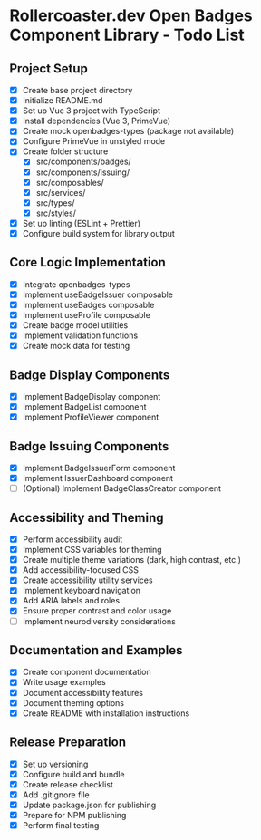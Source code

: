 # Rollercoaster.dev Open Badges Component Library - Todo List

## Project Setup
- [x] Create base project directory
- [x] Initialize README.md
- [x] Set up Vue 3 project with TypeScript
- [x] Install dependencies (Vue 3, PrimeVue)
- [x] Create mock openbadges-types (package not available)
- [x] Configure PrimeVue in unstyled mode
- [x] Create folder structure
  - [x] src/components/badges/
  - [x] src/components/issuing/
  - [x] src/composables/
  - [x] src/services/
  - [x] src/types/
  - [x] src/styles/
- [x] Set up linting (ESLint + Prettier)
- [x] Configure build system for library output

## Core Logic Implementation
- [x] Integrate openbadges-types
- [x] Implement useBadgeIssuer composable
- [x] Implement useBadges composable
- [x] Implement useProfile composable
- [x] Create badge model utilities
- [x] Implement validation functions
- [x] Create mock data for testing

## Badge Display Components
- [x] Implement BadgeDisplay component
- [x] Implement BadgeList component
- [x] Implement ProfileViewer component

## Badge Issuing Components
- [x] Implement BadgeIssuerForm component
- [x] Implement IssuerDashboard component
- [ ] (Optional) Implement BadgeClassCreator component

## Accessibility and Theming
- [x] Perform accessibility audit
- [x] Implement CSS variables for theming
- [x] Create multiple theme variations (dark, high contrast, etc.)
- [x] Add accessibility-focused CSS
- [x] Create accessibility utility services
- [x] Implement keyboard navigation
- [x] Add ARIA labels and roles
- [x] Ensure proper contrast and color usage
- [ ] Implement neurodiversity considerations

## Documentation and Examples
- [x] Create component documentation
- [x] Write usage examples
- [x] Document accessibility features
- [x] Document theming options
- [x] Create README with installation instructions

## Release Preparation
- [x] Set up versioning
- [x] Configure build and bundle
- [x] Create release checklist
- [x] Add .gitignore file
- [x] Update package.json for publishing
- [x] Prepare for NPM publishing
- [x] Perform final testing
